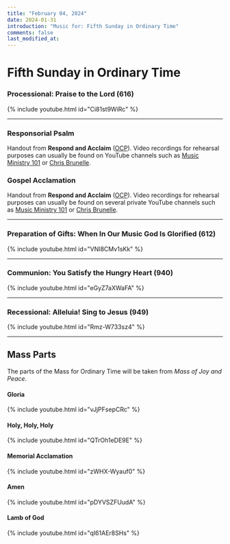 ```yaml
---
title: "February 04, 2024"
date: 2024-01-31
introduction: "Music for: Fifth Sunday in Ordinary Time"
comments: false
last_modified_at: 
---
```


# Fifth Sunday in Ordinary Time

### Processional: Praise to the Lord (616)

{% include youtube.html id="Ci81st9WiRc" %} <br>

---

### Responsorial Psalm

Handout from **Respond and Acclaim** ([OCP](https://www.ocp.org/en-us)). Video recordings for rehearsal purposes can usually be found on YouTube channels such as [Music Ministry 101](https://www.youtube.com/@MusicMinistry101/videos) or [Chris Brunelle](https://www.youtube.com/@ChrisBrunelle/videos).

### Gospel Acclamation

Handout from **Respond and Acclaim** ([OCP](https://www.ocp.org/en-us)). Video recordings for rehearsal purposes can usually be found on several private YouTube channels such as [Music Ministry 101](https://www.youtube.com/@MusicMinistry101/videos) or [Chris Brunelle](https://www.youtube.com/@ChrisBrunelle/videos).

---

### Preparation of Gifts: When In Our Music God Is Glorified (612)

{% include youtube.html id="VNI8CMv1sKk" %} <br>

---

### Communion: You Satisfy the Hungry Heart (940)

{% include youtube.html id="eGyZ7aXWaFA" %} <br>

---

### Recessional: Alleluia! Sing to Jesus (949)

{% include youtube.html id="Rmz-W733sz4" %} <br>

---

## Mass Parts

The parts of the Mass for Ordinary Time will be taken from *Mass of Joy and Peace*.

#### Gloria

{% include youtube.html id="vJjPFsepCRc" %} <br>


#### Holy, Holy, Holy

{% include youtube.html id="QTrOh1eDE9E" %} <br>


#### Memorial Acclamation

{% include youtube.html id="zWHX-Wyauf0" %} <br>


#### Amen

{% include youtube.html id="pDYVSZFUudA" %} <br>


#### Lamb of God

{% include youtube.html id="qI61AEr8SHs" %}